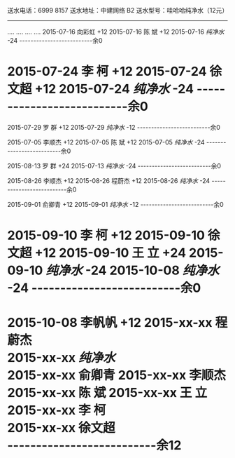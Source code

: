 送水电话：6999 8157
送水地址：中建网络 B2
送水型号：哇哈哈纯净水（12元）

---------------------------
....
....
....
....
2015-07-16  向彩虹   +12
2015-07-16  陈  斌   +12
2015-07-16 *纯净水*  -24
--------------------------余0

2015-07-24  李  柯   +12
2015-07-24  徐文超   +12
2015-07-24 *纯净水*  -24
--------------------------余0
================================

2015-07-29  罗  群   +12
2015-07-29 *纯净水*  -12
--------------------------余0

2015-07-05  李顺杰   +12
2015-07-05  陈  斌   +12
2015-07-05 *纯净水*  -24
--------------------------余0

2015-08-13  罗  群   +24
2015-07-13 *纯净水*  -24
--------------------------余0

2015-08-26  李顺杰   +12
2015-08-26  程蔚杰   +12
2015-08-26 *纯净水*  -24
--------------------------余0

2015-09-01  俞卿青   +12
2015-09-01 *纯净水*  -12 
--------------------------余0

2015-09-10  李  柯   +12
2015-09-10  徐文超   +12
2015-09-10  王  立   +24
2015-09-10 *纯净水*  -24 
2015-10-08 *纯净水*  -24 
--------------------------余0
================================

2015-10-08  李帆帆   +12
2015-xx-xx  程蔚杰  
2015-xx-xx *纯净水*   
2015-xx-xx  俞卿青 
2015-xx-xx  李顺杰 
2015-xx-xx  陈  斌 
2015-xx-xx  王  立  
2015-xx-xx  李  柯  
2015-xx-xx  徐文超  
--------------------------余12
============================
